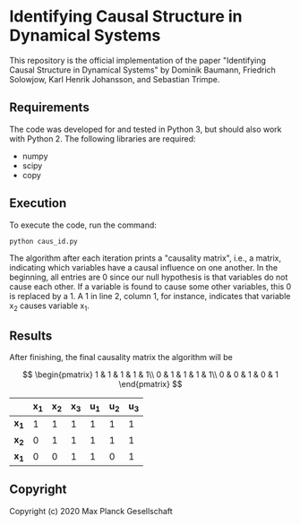 # Identifying Causal Structure in Dynamical Systems

This repository is the official implementation of the paper "Identifying Causal Structure in Dynamical Systems" by Dominik Baumann, Friedrich Solowjow, Karl Henrik Johansson, and Sebastian Trimpe. 

## Requirements

The code was developed for and tested in Python 3, but should also work with Python 2. The following libraries are required:

* numpy
* scipy
* copy

## Execution

To execute the code, run the command:

```
python caus_id.py
```

The algorithm after each iteration prints a "causality matrix", i.e., a matrix, indicating which variables have a causal influence on one another. In the beginning, all entries are 0 since our null hypothesis is that variables do not cause each other. If a variable is found to cause some other variables, this 0 is replaced by a 1. A 1 in line 2, column 1, for instance, indicates that variable x<sub>2</sub> causes variable x<sub>1</sub>.

## Results

After finishing, the final causality matrix the algorithm will be

$$
\begin{pmatrix}
1 & 1 & 1 & 1 & 1\\
0 & 1 & 1 & 1 & 1\\
0 & 0 & 1 & 0 & 1
\end{pmatrix}
$$

| | x<sub>1</sub> | x<sub>2</sub> | x<sub>3</sub> | u<sub>1</sub> | u<sub>2</sub> | u<sub>3</sub>|
| --- | --- | --- | --- | --- | --- | --- |
| **x<sub>1</sub>** | 1 | 1 | 1 | 1 | 1 | 1|
| **x<sub>2</sub>** | 0 | 1 | 1 | 1 | 1 | 1|
| **x<sub>1</sub>** | 0 | 0 | 1 | 1 | 0 | 1|

## Copyright

Copyright (c) 2020 Max Planck Gesellschaft
